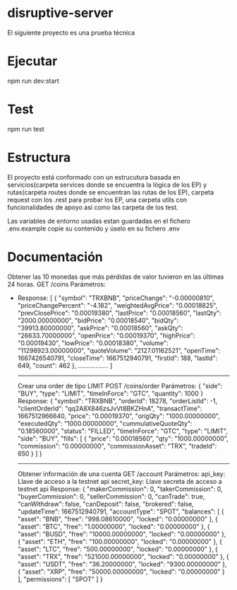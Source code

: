 # disruptive-server

El siguiente proyecto es una prueba técnica

# Ejecutar

npm run dev:start

# Test

npm run test

# Estructura

El proyecto está conformado con un estrucutura basada en servicios(carpeta services donde se encuentra
la lógica de los EP) y rutas(carpeta routes donde se encuentran las rutas de los EP), carpeta request con los
.rest para probar los EP, una carpeta utils con funcionalidades de apoyo así como las carpeta de los test.

Las variables de entorno usadas estan guardadas en el fichero .env.example copie su contenido y úselo en su fichero .env

# Documentación

Obtener las 10 monedas que más pérdidas de valor tuvieron en las últimas 24 horas.
GET /coins
Parámetros:

-   Response:
    [
    {
    "symbol": "TRXBNB",
    "priceChange": "-0.00000810",
    "priceChangePercent": "-4.182",
    "weightedAvgPrice": "0.00018825",
    "prevClosePrice": "0.00019380",
    "lastPrice": "0.00018560",
    "lastQty": "2000.00000000",
    "bidPrice": "0.00018540",
    "bidQty": "39913.80000000",
    "askPrice": "0.00018560",
    "askQty": "26633.70000000",
    "openPrice": "0.00019370",
    "highPrice": "0.00019430",
    "lowPrice": "0.00018380",
    "volume": "11298923.00000000",
    "quoteVolume": "2127.01162521",
    "openTime": 1667426540791,
    "closeTime": 1667512940791,
    "firstId": 188,
    "lastId": 649,
    "count": 462
    },
    .................
    ]
    ***
    Crear una order de tipo LIMIT
    POST /coins/order
    Parámetros:
    {
    "side": "BUY",
    "type": "LIMIT",
    "timeInForce": "GTC",
    "quantity": 1000
    }
    Response:
    {
    "symbol": "TRXBNB",
    "orderId": 18278,
    "orderListId": -1,
    "clientOrderId": "qq2A8X846zsJvVt8BKZHnA",
    "transactTime": 1667512966640,
    "price": "0.00019370",
    "origQty": "1000.00000000",
    "executedQty": "1000.00000000",
    "cummulativeQuoteQty": "0.18560000",
    "status": "FILLED",
    "timeInForce": "GTC",
    "type": "LIMIT",
    "side": "BUY",
    "fills": [
    {
    "price": "0.00018560",
    "qty": "1000.00000000",
    "commission": "0.00000000",
    "commissionAsset": "TRX",
    "tradeId": 650
    }
    ]
    }
    ***
    Obtener información de una cuenta
    GET /account
    Parámetros:
    api_key: Llave de acceso a la testnet api
    secret_key: Llave secreta de acceso a testnet api
    Response:
    {
    "makerCommission": 0,
    "takerCommission": 0,
    "buyerCommission": 0,
    "sellerCommission": 0,
    "canTrade": true,
    "canWithdraw": false,
    "canDeposit": false,
    "brokered": false,
    "updateTime": 1667512940791,
    "accountType": "SPOT",
    "balances": [
    {
    "asset": "BNB",
    "free": "998.08610000",
    "locked": "0.00000000"
    },
    {
    "asset": "BTC",
    "free": "1.00000000",
    "locked": "0.00000000"
    },
    {
    "asset": "BUSD",
    "free": "10000.00000000",
    "locked": "0.00000000"
    },
    {
    "asset": "ETH",
    "free": "100.00000000",
    "locked": "0.00000000"
    },
    {
    "asset": "LTC",
    "free": "500.00000000",
    "locked": "0.00000000"
    },
    {
    "asset": "TRX",
    "free": "521000.00000000",
    "locked": "0.00000000"
    },
    {
    "asset": "USDT",
    "free": "36.20000000",
    "locked": "9300.00000000"
    },
    {
    "asset": "XRP",
    "free": "50000.00000000",
    "locked": "0.00000000"
    }
    ],
    "permissions": [
    "SPOT"
    ]
    }
